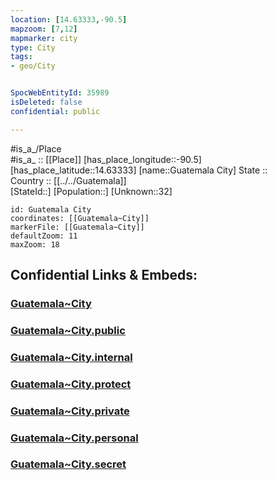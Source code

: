 ```yaml
---
location: [14.63333,-90.5] 
mapzoom: [7,12] 
mapmarker: city 
type: City
tags:
- geo/City


SpocWebEntityId: 35989
isDeleted: false
confidential: public

---
```

#is_a_/Place  
#is_a_ :: [[Place]] 
[has_place_longitude::-90.5] 
[has_place_latitude::14.63333] 
[name::Guatemala City] 
State ::  
Country :: [[../../Guatemala]]  
[StateId::] 
[Population::] 
[Unknown::32] 


```leaflet
id: Guatemala City
coordinates: [[Guatemala~City]] 
markerFile: [[Guatemala~City]] 
defaultZoom: 11 
maxZoom: 18
```


## Confidential Links & Embeds: 

### [Guatemala~City](/_Standards/Earth/Continent/America~Central/Guatemala/City/Guatemala~City.md) 

### [Guatemala~City.public](/_public/Earth/Continent/America~Central/Guatemala/City/Guatemala~City.public.md) 

### [Guatemala~City.internal](/_internal/Earth/Continent/America~Central/Guatemala/City/Guatemala~City.internal.md) 

### [Guatemala~City.protect](/_protect/Earth/Continent/America~Central/Guatemala/City/Guatemala~City.protect.md) 

### [Guatemala~City.private](/_private/Earth/Continent/America~Central/Guatemala/City/Guatemala~City.private.md) 

### [Guatemala~City.personal](/_personal/Earth/Continent/America~Central/Guatemala/City/Guatemala~City.personal.md) 

### [Guatemala~City.secret](/_secret/Earth/Continent/America~Central/Guatemala/City/Guatemala~City.secret.md)


